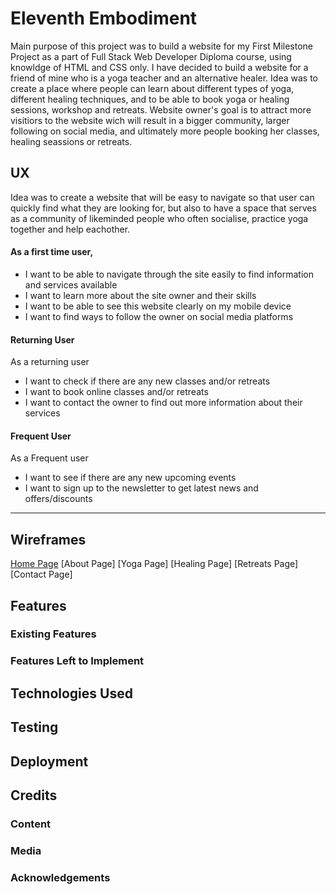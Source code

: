 # Eleventh Embodiment

Main purpose of this project was to build a website for my First Milestone Project as a part of Full Stack Web Developer Diploma course, using knowldge of HTML and CSS only.
I have decided to build a website for a friend of mine who is a yoga teacher and an alternative healer. Idea was to create a place where people can learn about different types of yoga, 
different healing techniques, and to be able to book yoga or healing sessions, workshop and retreats.
Website owner's goal is to attract more visitiors to the website wich will result in a bigger community, larger following on social media, and ultimately more people booking her classes, healing seassions or retreats.  

## UX
 
Idea was to create a website that will be easy to navigate so that user can quickly find what they are looking for, but also to have a space that serves as a community of likeminded people who often socialise, practice yoga together and help eachother. 


#### As a first time user,
* I want to be able to  navigate through the site easily to find information and services available
* I want to learn more about the site owner and their skills 
* I want to be able to see this website clearly on my mobile device
* I want to find ways to follow the owner on social media platforms


#### Returning User
  As a returning user
* I want to check if there are any new classes and/or retreats 
* I want to book online classes and/or retreats 
* I want to contact the owner to find out more information about their services

#### Frequent User
  As a Frequent user
* I want to see if there are any new upcoming events
* I want to sign up to the newsletter to get latest news and offers/discounts
---




## Wireframes 

[Home Page](https://github.com/TanYa-Go/eleventh-embodiment/tree/master/assets/wireframes)
[About Page]
[Yoga Page]
[Healing Page]
[Retreats Page]
[Contact Page]

## Features


 
### Existing Features


### Features Left to Implement


## Technologies Used




## Testing



## Deployment


## Credits


### Content


### Media


### Acknowledgements

